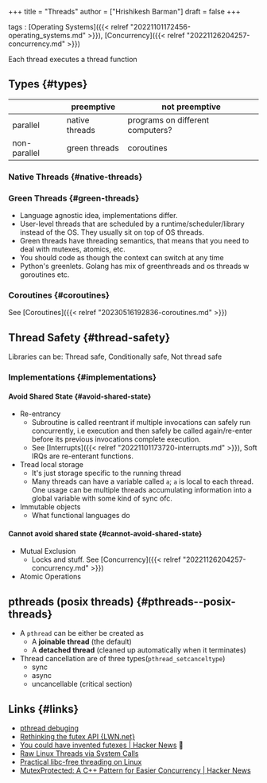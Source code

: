 +++
title = "Threads"
author = ["Hrishikesh Barman"]
draft = false
+++

tags
: [Operating Systems]({{< relref "20221101172456-operating_systems.md" >}}), [Concurrency]({{< relref "20221126204257-concurrency.md" >}})

Each thread executes a thread function


## Types {#types}

|              | preemptive     | not preemptive                   |
|--------------|----------------|----------------------------------|
| parallel     | native threads | programs on different computers? |
| non-parallel | green threads  | coroutines                       |


### Native Threads {#native-threads}


### Green Threads {#green-threads}

-   Language agnostic idea, implementations differ.
-   User-level threads that are scheduled by a runtime/scheduler/library instead of the OS. They usually sit on top of OS threads.
-   Green threads have threading semantics, that means that you need to deal with mutexes, atomics, etc.
-   You should code as though the context can switch at any time
-   Python's greenlets. Golang has mix of greenthreads and os threads w goroutines etc.


### Coroutines {#coroutines}

See [Coroutines]({{< relref "20230516192836-coroutines.md" >}})


## Thread Safety {#thread-safety}

Libraries can be: Thread safe, Conditionally safe, Not thread safe


### Implementations {#implementations}


#### Avoid Shared State {#avoid-shared-state}

-   Re-entrancy
    -   Subroutine is called reentrant if multiple invocations can safely run concurrently, i.e execution and then safely be called again/re-enter before its previous invocations complete execution.
    -   See [Interrupts]({{< relref "20221101173720-interrupts.md" >}}), Soft IRQs are re-enterant functions.
-   Tread local storage
    -   It's just storage specific to the running thread
    -   Many threads can have a variable called `a`; `a` is local to each thread. One usage can be multiple threads accumulating information into a global variable with some kind of sync ofc.
-   Immutable objects
    -   What functional languages do


#### Cannot avoid shared state {#cannot-avoid-shared-state}

-   Mutual Exclusion
    -   Locks and stuff. See [Concurrency]({{< relref "20221126204257-concurrency.md" >}})
-   Atomic Operations


## pthreads (posix threads) {#pthreads--posix-threads}

-   A `pthread` can be either be created as
    -   A **joinable thread** (the default)
    -   A **detached thread** (cleaned up automatically when it terminates)
-   Thread cancellation are of three types(`pthread_setcanceltype`)
    -   sync
    -   async
    -   uncancellable (critical section)


## Links {#links}

-   [pthread debuging](https://www.cs.swarthmore.edu/~newhall/unixhelp/gdb_pthreads.php)
-   [Rethinking the futex API {LWN.net}](https://lwn.net/Articles/823513/)
-   [You could have invented futexes | Hacker News](https://news.ycombinator.com/item?id=35708331) 🌟
-   [Raw Linux Threads via System Calls](https://nullprogram.com/blog/2015/05/15/)
-   [Practical libc-free threading on Linux](https://nullprogram.com/blog/2023/03/23/)
-   [MutexProtected: A C++ Pattern for Easier Concurrency | Hacker News](https://news.ycombinator.com/item?id=35464152)
